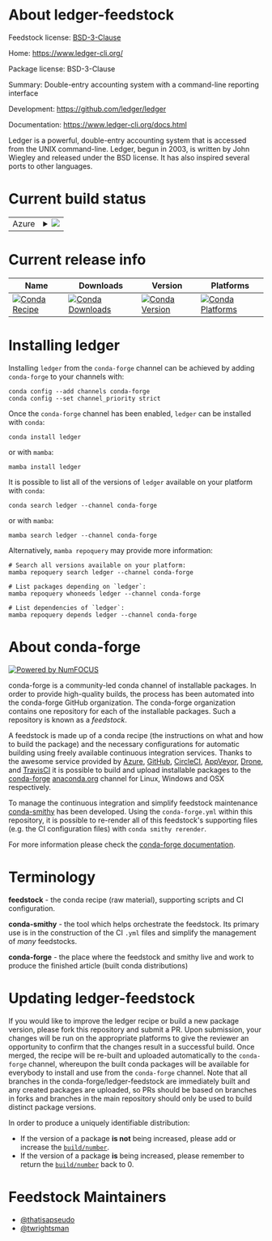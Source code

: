 About ledger-feedstock
======================

Feedstock license: [BSD-3-Clause](https://github.com/conda-forge/ledger-feedstock/blob/main/LICENSE.txt)

Home: https://www.ledger-cli.org/

Package license: BSD-3-Clause

Summary: Double-entry accounting system with a command-line reporting interface

Development: https://github.com/ledger/ledger

Documentation: https://www.ledger-cli.org/docs.html

Ledger is a powerful, double-entry accounting system that is accessed from the
UNIX command-line. Ledger, begun in 2003, is written by John Wiegley and
released under the BSD license. It has also inspired several ports to other
languages.


Current build status
====================


<table>
    
  <tr>
    <td>Azure</td>
    <td>
      <details>
        <summary>
          <a href="https://dev.azure.com/conda-forge/feedstock-builds/_build/latest?definitionId=7771&branchName=main">
            <img src="https://dev.azure.com/conda-forge/feedstock-builds/_apis/build/status/ledger-feedstock?branchName=main">
          </a>
        </summary>
        <table>
          <thead><tr><th>Variant</th><th>Status</th></tr></thead>
          <tbody><tr>
              <td>linux_64_python3.10.____cpython</td>
              <td>
                <a href="https://dev.azure.com/conda-forge/feedstock-builds/_build/latest?definitionId=7771&branchName=main">
                  <img src="https://dev.azure.com/conda-forge/feedstock-builds/_apis/build/status/ledger-feedstock?branchName=main&jobName=linux&configuration=linux%20linux_64_python3.10.____cpython" alt="variant">
                </a>
              </td>
            </tr><tr>
              <td>linux_64_python3.11.____cpython</td>
              <td>
                <a href="https://dev.azure.com/conda-forge/feedstock-builds/_build/latest?definitionId=7771&branchName=main">
                  <img src="https://dev.azure.com/conda-forge/feedstock-builds/_apis/build/status/ledger-feedstock?branchName=main&jobName=linux&configuration=linux%20linux_64_python3.11.____cpython" alt="variant">
                </a>
              </td>
            </tr><tr>
              <td>linux_64_python3.12.____cpython</td>
              <td>
                <a href="https://dev.azure.com/conda-forge/feedstock-builds/_build/latest?definitionId=7771&branchName=main">
                  <img src="https://dev.azure.com/conda-forge/feedstock-builds/_apis/build/status/ledger-feedstock?branchName=main&jobName=linux&configuration=linux%20linux_64_python3.12.____cpython" alt="variant">
                </a>
              </td>
            </tr><tr>
              <td>linux_64_python3.8.____cpython</td>
              <td>
                <a href="https://dev.azure.com/conda-forge/feedstock-builds/_build/latest?definitionId=7771&branchName=main">
                  <img src="https://dev.azure.com/conda-forge/feedstock-builds/_apis/build/status/ledger-feedstock?branchName=main&jobName=linux&configuration=linux%20linux_64_python3.8.____cpython" alt="variant">
                </a>
              </td>
            </tr><tr>
              <td>linux_64_python3.9.____cpython</td>
              <td>
                <a href="https://dev.azure.com/conda-forge/feedstock-builds/_build/latest?definitionId=7771&branchName=main">
                  <img src="https://dev.azure.com/conda-forge/feedstock-builds/_apis/build/status/ledger-feedstock?branchName=main&jobName=linux&configuration=linux%20linux_64_python3.9.____cpython" alt="variant">
                </a>
              </td>
            </tr>
          </tbody>
        </table>
      </details>
    </td>
  </tr>
</table>

Current release info
====================

| Name | Downloads | Version | Platforms |
| --- | --- | --- | --- |
| [![Conda Recipe](https://img.shields.io/badge/recipe-ledger-green.svg)](https://anaconda.org/conda-forge/ledger) | [![Conda Downloads](https://img.shields.io/conda/dn/conda-forge/ledger.svg)](https://anaconda.org/conda-forge/ledger) | [![Conda Version](https://img.shields.io/conda/vn/conda-forge/ledger.svg)](https://anaconda.org/conda-forge/ledger) | [![Conda Platforms](https://img.shields.io/conda/pn/conda-forge/ledger.svg)](https://anaconda.org/conda-forge/ledger) |

Installing ledger
=================

Installing `ledger` from the `conda-forge` channel can be achieved by adding `conda-forge` to your channels with:

```
conda config --add channels conda-forge
conda config --set channel_priority strict
```

Once the `conda-forge` channel has been enabled, `ledger` can be installed with `conda`:

```
conda install ledger
```

or with `mamba`:

```
mamba install ledger
```

It is possible to list all of the versions of `ledger` available on your platform with `conda`:

```
conda search ledger --channel conda-forge
```

or with `mamba`:

```
mamba search ledger --channel conda-forge
```

Alternatively, `mamba repoquery` may provide more information:

```
# Search all versions available on your platform:
mamba repoquery search ledger --channel conda-forge

# List packages depending on `ledger`:
mamba repoquery whoneeds ledger --channel conda-forge

# List dependencies of `ledger`:
mamba repoquery depends ledger --channel conda-forge
```


About conda-forge
=================

[![Powered by
NumFOCUS](https://img.shields.io/badge/powered%20by-NumFOCUS-orange.svg?style=flat&colorA=E1523D&colorB=007D8A)](https://numfocus.org)

conda-forge is a community-led conda channel of installable packages.
In order to provide high-quality builds, the process has been automated into the
conda-forge GitHub organization. The conda-forge organization contains one repository
for each of the installable packages. Such a repository is known as a *feedstock*.

A feedstock is made up of a conda recipe (the instructions on what and how to build
the package) and the necessary configurations for automatic building using freely
available continuous integration services. Thanks to the awesome service provided by
[Azure](https://azure.microsoft.com/en-us/services/devops/), [GitHub](https://github.com/),
[CircleCI](https://circleci.com/), [AppVeyor](https://www.appveyor.com/),
[Drone](https://cloud.drone.io/welcome), and [TravisCI](https://travis-ci.com/)
it is possible to build and upload installable packages to the
[conda-forge](https://anaconda.org/conda-forge) [anaconda.org](https://anaconda.org/)
channel for Linux, Windows and OSX respectively.

To manage the continuous integration and simplify feedstock maintenance
[conda-smithy](https://github.com/conda-forge/conda-smithy) has been developed.
Using the ``conda-forge.yml`` within this repository, it is possible to re-render all of
this feedstock's supporting files (e.g. the CI configuration files) with ``conda smithy rerender``.

For more information please check the [conda-forge documentation](https://conda-forge.org/docs/).

Terminology
===========

**feedstock** - the conda recipe (raw material), supporting scripts and CI configuration.

**conda-smithy** - the tool which helps orchestrate the feedstock.
                   Its primary use is in the construction of the CI ``.yml`` files
                   and simplify the management of *many* feedstocks.

**conda-forge** - the place where the feedstock and smithy live and work to
                  produce the finished article (built conda distributions)


Updating ledger-feedstock
=========================

If you would like to improve the ledger recipe or build a new
package version, please fork this repository and submit a PR. Upon submission,
your changes will be run on the appropriate platforms to give the reviewer an
opportunity to confirm that the changes result in a successful build. Once
merged, the recipe will be re-built and uploaded automatically to the
`conda-forge` channel, whereupon the built conda packages will be available for
everybody to install and use from the `conda-forge` channel.
Note that all branches in the conda-forge/ledger-feedstock are
immediately built and any created packages are uploaded, so PRs should be based
on branches in forks and branches in the main repository should only be used to
build distinct package versions.

In order to produce a uniquely identifiable distribution:
 * If the version of a package **is not** being increased, please add or increase
   the [``build/number``](https://docs.conda.io/projects/conda-build/en/latest/resources/define-metadata.html#build-number-and-string).
 * If the version of a package **is** being increased, please remember to return
   the [``build/number``](https://docs.conda.io/projects/conda-build/en/latest/resources/define-metadata.html#build-number-and-string)
   back to 0.

Feedstock Maintainers
=====================

* [@thatisapseudo](https://github.com/thatisapseudo/)
* [@twrightsman](https://github.com/twrightsman/)

